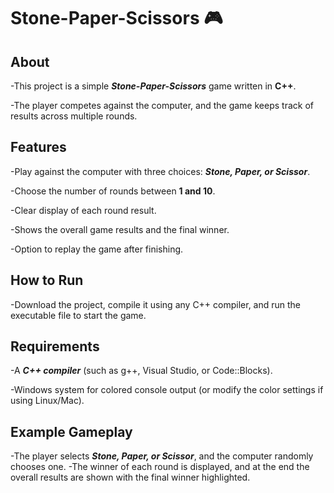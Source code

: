# Stone-Paper-Scissors 🎮
## About 
-This project is a simple ***Stone-Paper-Scissors*** game written in **C++**.

-The player competes against the computer, and the game keeps track of results across multiple rounds.

## Features
-Play against the computer with three choices: ***Stone, Paper, or Scissor***.

-Choose the number of rounds between **1 and 10**.

-Clear display of each round result.

-Shows the overall game results and the final winner.

-Option to replay the game after finishing.

## How to Run
-Download the project, compile it using any C++ compiler, and run the executable file to start the game.

## Requirements
-A ***C++ compiler*** (such as g++, Visual Studio, or Code::Blocks).

-Windows system for colored console output (or modify the color settings if using Linux/Mac).

## Example Gameplay
-The player selects ***Stone, Paper, or Scissor***, and the computer randomly chooses one.
-The winner of each round is displayed, and at the end the overall results are shown with the final winner highlighted.

